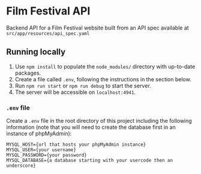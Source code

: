# Film Festival API

Backend API for a Film Festival website built from an API spec available at `src/app/resources/api_spec.yaml`

## Running locally

1. Use `npm install` to populate the `node_modules/` directory with up-to-date packages.
2. Create a file called `.env`, following the instructions in the section below.
3. Run `npm run start` or `npm run debug` to start the server.
4. The server will be accessible on `localhost:4941`.

### `.env` file

Create a `.env` file in the root directory of this project including the following information (note that you will need
to create the database first in an instance of phpMyAdmin):

```
MYSQL_HOST={url that hosts your phpMyAdmin instance}
MYSQL_USER={your username}
MYSQL_PASSWORD={your password}
MYSQL_DATABASE={a database starting with your usercode then an underscore}
```
